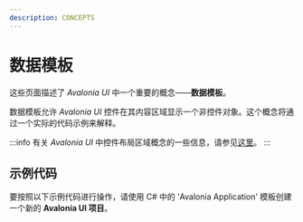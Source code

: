 ```yaml
---
description: CONCEPTS
---
```


# 数据模板

这些页面描述了 _Avalonia UI_ 中一个重要的概念——**数据模板**。

数据模板允许 _Avalonia UI_ 控件在其内容区域显示一个非控件对象。这个概念将通过一个实际的代码示例来解释。

:::info
有关 _Avalonia UI_ 中控件布局区域概念的一些信息，请参见[这里](../layout/layout-zones)。
:::

## 示例代码

要按照以下示例代码进行操作，请使用 C# 中的 'Avalonia Application' 模板创建一个新的 **Avalonia UI 项目**。